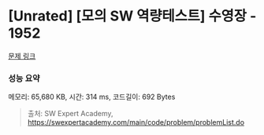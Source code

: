 # [Unrated] [모의 SW 역량테스트] 수영장 - 1952 

[문제 링크](https://swexpertacademy.com/main/code/problem/problemDetail.do?contestProbId=AV5PpFQaAQMDFAUq) 

### 성능 요약

메모리: 65,680 KB, 시간: 314 ms, 코드길이: 692 Bytes



> 출처: SW Expert Academy, https://swexpertacademy.com/main/code/problem/problemList.do